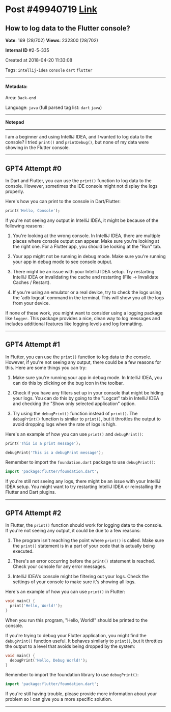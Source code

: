 
# Post \#49940719 [Link](https://stackoverflow.com/questions/49940719/)

## How to log data to the Flutter console?

**Vote**: 169 (28/702) **Views**: 232300 (28/702) 

**Internal ID** \#2-5-335

Created at 2018-04-20 11:33:08

Tags: `intellij-idea` `console` `dart` `flutter`

----------

#### Metadata:

Area: `Back-end`

Language: `java` (full parsed tag list: `dart` `java`)

----------

**Notepad**


----------

I am a beginner and using IntelliJ IDEA, and I wanted to log data to the console?
I tried `print()` and `printDebug()`, but none of my data were showing in the Flutter console.


----------
        
## GPT4 Attempt \#0

In Dart and Flutter, you can use the `print()` function to log data to the console. However, sometimes the IDE console might not display the logs properly. 

Here's how you can print to the console in Dart/Flutter:

```dart
print('Hello, Console');
```

If you're not seeing any output in IntelliJ IDEA, it might be because of the following reasons:

1. You're looking at the wrong console. In IntelliJ IDEA, there are multiple places where console output can appear. Make sure you're looking at the right one. For a Flutter app, you should be looking at the "Run" tab.

2. Your app might not be running in debug mode. Make sure you're running your app in debug mode to see console output.

3. There might be an issue with your IntelliJ IDEA setup. Try restarting IntelliJ IDEA or invalidating the cache and restarting (File -> Invalidate Caches / Restart).

4. If you're using an emulator or a real device, try to check the logs using the 'adb logcat' command in the terminal. This will show you all the logs from your device.

If none of these work, you might want to consider using a logging package like `logger`. This package provides a nice, clean way to log messages and includes additional features like logging levels and log formatting.

--------

## GPT4 Attempt \#1

In Flutter, you can use the `print()` function to log data to the console. However, if you're not seeing any output, there could be a few reasons for this. Here are some things you can try:

1. Make sure you're running your app in debug mode. In IntelliJ IDEA, you can do this by clicking on the bug icon in the toolbar.

2. Check if you have any filters set up in your console that might be hiding your logs. You can do this by going to the "Logcat" tab in IntelliJ IDEA and checking the "Show only selected application" option.

3. Try using the `debugPrint()` function instead of `print()`. The `debugPrint()` function is similar to `print()`, but it throttles the output to avoid dropping logs when the rate of logs is high.

Here's an example of how you can use `print()` and `debugPrint()`:

```dart
print('This is a print message');

debugPrint('This is a debugPrint message');
```

Remember to import the `foundation.dart` package to use `debugPrint()`:

```dart
import 'package:flutter/foundation.dart';
```

If you're still not seeing any logs, there might be an issue with your IntelliJ IDEA setup. You might want to try restarting IntelliJ IDEA or reinstalling the Flutter and Dart plugins.

--------

## GPT4 Attempt \#2

In Flutter, the `print()` function should work for logging data to the console. If you're not seeing any output, it could be due to a few reasons:

1. The program isn't reaching the point where `print()` is called. Make sure the `print()` statement is in a part of your code that is actually being executed.

2. There's an error occurring before the `print()` statement is reached. Check your console for any error messages.

3. IntelliJ IDEA's console might be filtering out your logs. Check the settings of your console to make sure it's showing all logs.

Here's an example of how you can use `print()` in Flutter:

```dart
void main() {
  print('Hello, World!');
}
```

When you run this program, "Hello, World!" should be printed to the console.

If you're trying to debug your Flutter application, you might find the `debugPrint()` function useful. It behaves similarly to `print()`, but it throttles the output to a level that avoids being dropped by the system:

```dart
void main() {
  debugPrint('Hello, Debug World!');
}
```

Remember to import the foundation library to use `debugPrint()`:

```dart
import 'package:flutter/foundation.dart';
```

If you're still having trouble, please provide more information about your problem so I can give you a more specific solution.

--------
